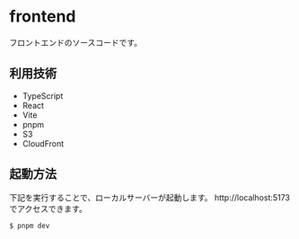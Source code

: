# frontend

フロントエンドのソースコードです。

## 利用技術

- TypeScript
- React
- Vite
- pnpm
- S3
- CloudFront

## 起動方法

下記を実行することで、ローカルサーバーが起動します。
http://localhost:5173 でアクセスできます。

```bash
$ pnpm dev
```
